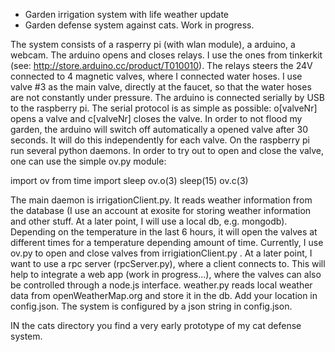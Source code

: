 - Garden irrigation system with life weather update
- Garden defense system against cats. Work in progress.

The system consists of a rasperry pi (with wlan module), a arduino, a webcam. The arduino opens and closes relays. I use the ones from tinkerkit (see: http://store.arduino.cc/product/T010010). The relays steers the 24V connected to 4 magnetic valves, where I connected water hoses. I use valve #3 as the main valve, directly at the faucet, so that the water hoses are not constantly under pressure. 
The arduino is connected serially by USB to the raspberry pi. The serial protocol is as simple as possible:
o[valveNr] opens a valve and
c[valveNr] closes the valve.
In order to not flood my garden, the arduino will switch off automatically a opened valve after 30 seconds. It will do this independently for each valve.
On the raspberry pi run several python daemons. In order to try out to open and close the valve, one can use the simple ov.py module:

import ov
from time import sleep
ov.o(3)
sleep(15)
ov.c(3)

The main daemon is irrigationClient.py. It reads weather information from the database (I use an account at exosite for storing weather information and other stuff. At a later point, I will use a local db, e.g. mongodb). Depending on the temperature in the last 6 hours, it will open the valves at different times for a temperature depending amount of time. Currently, I use ov.py to open and close valves from irrigiationClient.py . At a later point, I want to use a rpc server (rpcServer.py), where a client connects to. This will help to integrate a web app (work in progress...), where the valves can also be controlled through a node.js interface. 
weather.py reads local weather data from openWeatherMap.org and store it in the db. Add your location in config.json.
The system is configured by a json string in config.json.

IN the cats directory you find a very early prototype of my cat defense system. 


